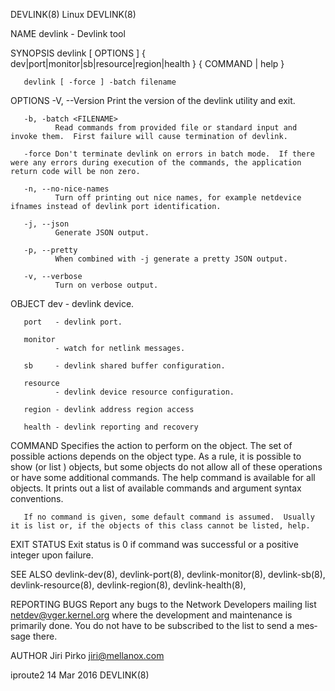 DEVLINK(8)                                                                                          Linux                                                                                          DEVLINK(8)

NAME
       devlink - Devlink tool

SYNOPSIS
       devlink [ OPTIONS ] { dev|port|monitor|sb|resource|region|health } { COMMAND | help }

       devlink [ -force ] -batch filename

OPTIONS
       -V, --Version
              Print the version of the devlink utility and exit.

       -b, -batch <FILENAME>
              Read commands from provided file or standard input and invoke them.  First failure will cause termination of devlink.

       -force Don't terminate devlink on errors in batch mode.  If there were any errors during execution of the commands, the application return code will be non zero.

       -n, --no-nice-names
              Turn off printing out nice names, for example netdevice ifnames instead of devlink port identification.

       -j, --json
              Generate JSON output.

       -p, --pretty
              When combined with -j generate a pretty JSON output.

       -v, --verbose
              Turn on verbose output.

   OBJECT
       dev    - devlink device.

       port   - devlink port.

       monitor
              - watch for netlink messages.

       sb     - devlink shared buffer configuration.

       resource
              - devlink device resource configuration.

       region - devlink address region access

       health - devlink reporting and recovery

   COMMAND
       Specifies the action to perform on the object.  The set of possible actions depends on the object type.  As a rule, it is possible to show (or list ) objects, but some objects do not allow all of
       these operations or have some additional commands. The help command is available for all objects. It prints out a list of available commands and argument syntax conventions.

       If no command is given, some default command is assumed.  Usually it is list or, if the objects of this class cannot be listed, help.

EXIT STATUS
       Exit status is 0 if command was successful or a positive integer upon failure.

SEE ALSO
       devlink-dev(8), devlink-port(8), devlink-monitor(8), devlink-sb(8), devlink-resource(8), devlink-region(8), devlink-health(8),

REPORTING BUGS
       Report any bugs to the Network Developers mailing list <netdev@vger.kernel.org> where the development and maintenance is primarily done.  You do not have to be subscribed to the list to send a mes‐
       sage there.

AUTHOR
       Jiri Pirko <jiri@mellanox.com>

iproute2                                                                                         14 Mar 2016                                                                                       DEVLINK(8)
